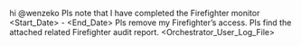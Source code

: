 hi @wenzeko
Pls note that I have completed the Firefighter monitor <Start_Date> - <End_Date>
Pls remove my Firefighter’s access.
Pls find the attached related Firefighter audit report.
<Orchestrator_User_Log_File>
